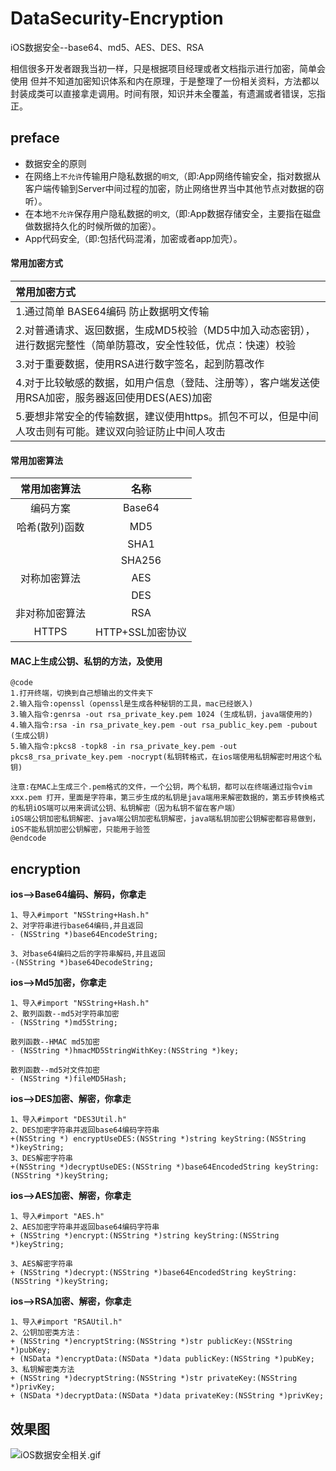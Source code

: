 # DataSecurity-Encryption
iOS数据安全--base64、md5、AES、DES、RSA

相信很多开发者跟我当初一样，只是根据项目经理或者文档指示进行加密，简单会使用 但并不知道加密知识体系和内在原理，于是整理了一份相关资料，方法都以封装成类可以直接拿走调用。时间有限，知识并未全覆盖，有遗漏或者错误，忘指正。

## preface
- 数据安全的原则
- 在网络上`不允许`传输用户隐私数据的`明文`,（即:App网络传输安全，指对数据从客户端传输到Server中间过程的加密，防止网络世界当中其他节点对数据的窃听）。
- 在本地`不允许`保存用户隐私数据的`明文`,（即:App数据存储安全，主要指在磁盘做数据持久化的时候所做的加密）。
- App代码安全,（即:包括代码混淆，加密或者app加壳）。

#### 常用加密方式
|常用加密方式 |
|:- |
| 1.通过简单 BASE64编码 防止数据明文传输 |
| 2.对普通请求、返回数据，生成MD5校验（MD5中加入动态密钥），进行数据完整性（简单防篡改，安全性较低，优点：快速）校验 |
| 3.对于重要数据，使用RSA进行数字签名，起到防篡改作 |
| 4.对于比较敏感的数据，如用户信息（登陆、注册等），客户端发送使用RSA加密，服务器返回使用DES(AES)加密 |
| 5.要想非常安全的传输数据，建议使用https。抓包不可以，但是中间人攻击则有可能。建议双向验证防止中间人攻击| 

#### 常用加密算法
|常用加密算法 | 名称 |
|:-: |:-:|
| 编码方案 | Base64 |
| 哈希(散列)函数 | MD5 |
|   | SHA1 |
|   | SHA256 |
| 对称加密算法 | AES |
|  | DES |
| 非对称加密算法 | RSA |
| HTTPS | HTTP+SSL加密协议 |


#### MAC上生成公钥、私钥的方法，及使用
```
@code
1.打开终端，切换到自己想输出的文件夹下
2.输入指令:openssl（openssl是生成各种秘钥的工具，mac已经嵌入)
3.输入指令:genrsa -out rsa_private_key.pem 1024 (生成私钥，java端使用的)
4.输入指令:rsa -in rsa_private_key.pem -out rsa_public_key.pem -pubout (生成公钥)
5.输入指令:pkcs8 -topk8 -in rsa_private_key.pem -out pkcs8_rsa_private_key.pem -nocrypt(私钥转格式，在ios端使用私钥解密时用这个私钥)

注意:在MAC上生成三个.pem格式的文件，一个公钥，两个私钥，都可以在终端通过指令vim xxx.pem 打开，里面是字符串，第三步生成的私钥是java端用来解密数据的，第五步转换格式的私钥iOS端可以用来调试公钥、私钥解密（因为私钥不留在客户端）
iOS端公钥加密私钥解密、java端公钥加密私钥解密，java端私钥加密公钥解密都容易做到，iOS不能私钥加密公钥解密，只能用于验签
@endcode
```

## encryption
**ios-->Base64编码、解码，你拿走**
```
1、导入#import "NSString+Hash.h"
2、对字符串进行base64编码,并且返回
- (NSString *)base64EncodeString;

3、对base64编码之后的字符串解码,并且返回
-(NSString *)base64DecodeString;
```

**ios-->Md5加密，你拿走**
```
1、导入#import "NSString+Hash.h"
2、散列函数--md5对字符串加密
- (NSString *)md5String;

散列函数--HMAC md5加密
- (NSString *)hmacMD5StringWithKey:(NSString *)key;

散列函数--md5对文件加密
- (NSString *)fileMD5Hash;
```

**ios-->DES加密、解密，你拿走**
```
1、导入#import "DES3Util.h"
2、DES加密字符串并返回base64编码字符串
+(NSString *) encryptUseDES:(NSString *)string keyString:(NSString *)keyString;
3、DES解密字符串
+(NSString *)decryptUseDES:(NSString *)base64EncodedString keyString:(NSString *)keyString;
```

**ios-->AES加密、解密，你拿走**
```
1、导入#import "AES.h"
2、AES加密字符串并返回base64编码字符串
+ (NSString *)encrypt:(NSString *)string keyString:(NSString *)keyString;

3、AES解密字符串
+ (NSString *)decrypt:(NSString *)base64EncodedString keyString:(NSString *)keyString;
```

**ios-->RSA加密、解密，你拿走**
```
1、导入#import "RSAUtil.h"
2、公钥加密类方法：
+ (NSString *)encryptString:(NSString *)str publicKey:(NSString *)pubKey;
+ (NSData *)encryptData:(NSData *)data publicKey:(NSString *)pubKey;
3、私钥解密类方法
+ (NSString *)decryptString:(NSString *)str privateKey:(NSString *)privKey;
+ (NSData *)decryptData:(NSData *)data privateKey:(NSString *)privKey;
```

## 效果图
![iOS数据安全相关.gif](http://upload-images.jianshu.io/upload_images/2230763-5ff2f3b6e380f7f7.gif?imageMogr2/auto-orient/strip)








